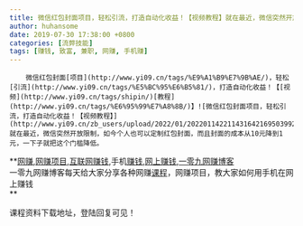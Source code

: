 ```yaml
---
title: 微信红包封面项目，轻松引流，打造自动化收益！【视频教程】就在最近，微信突然开放限制，如今个人也可以定制红包封面，而且封面的成本从10元降到1元，一下子就把这个门槛降低。
author: huhansome
date: 2019-07-30 17:38:00 +0800
categories: [流弊技能]
tags: [赚钱, 致富, 兼职, 网赚, 手机赚]
---
```



        微信红包封面[项目](http://www.yi09.cn/tags/%E9%A1%B9%E7%9B%AE/)，轻松[引流](http://www.yi09.cn/tags/%E5%BC%95%E6%B5%81/)，打造自动化收益！【[视频](http://www.yi09.cn/tags/shipin/)[教程](http://www.yi09.cn/tags/%E6%95%99%E7%A8%8B/)】![微信红包封面项目，轻松引流，打造自动化收益！【视频教程】](http://www.yi09.cn/zb_users/upload/2022/01/20220114221143164216950399299.png)就在最近，微信突然开放限制，如今个人也可以定制红包封面，而且封面的成本从10元降到1元，一下子就把这个门槛降低。

  
  
  
  
  
  
  
  
**[网赚](http://www.yi09.cn/tags/%E7%BD%91%E8%B5%9A/),[网赚项目](http://www.yi09.cn/tags/%E7%BD%91%E8%B5%9A%E9%A1%B9%E7%9B%AE/),[互联网赚钱](http://www.yi09.cn/tags/%E4%BA%92%E8%81%94%E7%BD%91%E8%B5%9A%E9%92%B1/),手机[赚钱](http://www.yi09.cn/tags/%E8%B5%9A%E9%92%B1/),[网上赚钱](http://www.yi09.cn/tags/%E7%BD%91%E4%B8%8A%E8%B5%9A%E9%92%B1/),[一零九网赚博客](http://www.yi09.cn/tags/%E4%B8%80%E9%9B%B6%E4%B9%9D%E7%BD%91%E8%B5%9A%E5%8D%9A%E5%AE%A2/)  
一零九网赚博客每天给大家分享各种网赚[课程](http://www.yi09.cn/tags/%E8%AF%BE%E7%A8%8B/)，网赚项目，教大家如何用手机在网上赚钱  
**  
  
  

课程资料下载地址，登陆回复可见！

